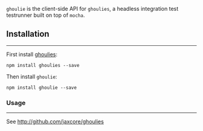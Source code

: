 `ghoulie` is the client-side API for `ghoulies`, a headless integration test testrunner built on top of `mocha`.

## Installation
----------
First install <a href="http://github.com/jaxcore/ghoulies">ghoulies</a>:

```
npm install ghoulies --save
```

Then install ```ghoulie```:

```
npm install ghoulie --save
```

### Usage
----------

See <a href="http://github.com/jaxcore/ghoulies">http://github.com/jaxcore/ghoulies</a>
